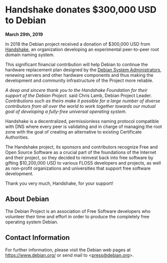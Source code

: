 
Handshake donates $300,000 USD to Debian
========================================


**March 29th, 2019**



In 2018 the Debian project received a donation of $300,000 USD from
[Handshake](https://handshake.org/), an organization developing an
experimental peer-to-peer root domain naming system.




This significant financial contribution will help Debian to continue the
hardware replacement plan designed by the
[Debian System Administrators](https://wiki.debian.org/Teams/DSA),
renewing servers and other hardware components and thus making the
development and community infrastructure of the Project more reliable.




*A deep and sincere thank you to the Handshake Foundation for their
support of the Debian Project.* said Chris Lamb, Debian Project Leader.
*Contributions such as theirs make it possible for a large number of
diverse contributors from all over the world to work together towards our
mutual goal of developing a fully-free universal operating system.*




Handshake is a decentralized, permissionless naming protocol compatible
with DNS where every peer is validating and in charge of managing the
root zone with the goal of creating an alternative to existing
Certificate Authorities.




The Handshake project, its sponsors and contributors recognize Free and
Open Source Software as a crucial part of the foundations of the
Internet and their project, so they decided to reinvest back into free
software by gifting $10,200,000 USD to various FLOSS developers and projects,
as well as non-profit organizations and universities that support free software development.




Thank you very much, Handshake, for your support!



About Debian
------------


The Debian Project is an association of Free Software developers who
volunteer their time and effort in order to produce the completely free
operating system Debian.


Contact Information
-------------------


For further information, please visit the Debian web pages at
<https://www.debian.org/> or send mail to
<[press@debian.org](mailto:press@debian.org)>.




